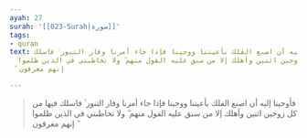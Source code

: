```yaml
---
ayah: 27
surah: '[[023-Surah|سورة]]'
tags:
- quran
text: فأوحينا إليه أن اصنع الفلك بأعيننا ووحينا فإذا جاء أمرنا وفار التنور ۙ فاسلك
  فيها من كل زوجين اثنين وأهلك إلا من سبق عليه القول منهم ۖ ولا تخاطبني في الذين ظلموا
  ۖ إنهم مغرقون

---
```

> فأوحينا إليه أن اصنع الفلك بأعيننا ووحينا فإذا جاء أمرنا وفار التنور ۙ فاسلك فيها من كل زوجين اثنين وأهلك إلا من سبق عليه القول منهم ۖ ولا تخاطبني في الذين ظلموا ۖ إنهم مغرقون
